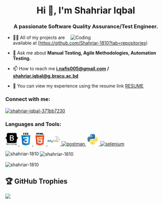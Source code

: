 <h1 align="center">Hi 👋, I'm Shahriar Iqbal</h1>
<h3 align="center">A passionate Software Quality Assurance/Test Engineer.</h3>
<img align="right" alt="Coding" width="300" src="https://cdn.dribbble.com/users/1162077/screenshots/3848914/programmer.gif">



- 👨‍💻 All of my projects are available at [https://github.com/Shahriar-1810?tab=repositories)

- 💬 Ask me about **Manual Testing, Agile Methodologies, Automation Testing.**

- 📫 How to reach me **i.nafis005@gmail.com / shahriar.iqbal@g.bracu.ac.bd**

- 📄 You can view my experience using the resume link [RESUME](https://drive.google.com/file/d/1swVCgFnPJukYix2FXys5tQQk8La_U-ce/view?usp=sharing)

<h3 align="left">Connect with me:</h3>
<p align="left">
<a href="https://linkedin.com/in/shahriar-iqbal-371bb7230" target="blank"><img align="center" src="https://raw.githubusercontent.com/rahuldkjain/github-profile-readme-generator/master/src/images/icons/Social/linked-in-alt.svg" alt="shahriar-iqbal-371bb7230" height="30" width="40" /></a>
</p>

<h3 align="left">Languages and Tools:</h3>
<p align="left"> <a href="https://getbootstrap.com" target="_blank" rel="noreferrer"> <img src="https://raw.githubusercontent.com/devicons/devicon/master/icons/bootstrap/bootstrap-plain-wordmark.svg" alt="bootstrap" width="40" height="40"/> </a> <a href="https://www.w3schools.com/css/" target="_blank" rel="noreferrer"> <img src="https://raw.githubusercontent.com/devicons/devicon/master/icons/css3/css3-original-wordmark.svg" alt="css3" width="40" height="40"/> </a> <a href="https://www.w3.org/html/" target="_blank" rel="noreferrer"> <img src="https://raw.githubusercontent.com/devicons/devicon/master/icons/html5/html5-original-wordmark.svg" alt="html5" width="40" height="40"/> </a> <a href="https://www.mysql.com/" target="_blank" rel="noreferrer"> <img src="https://raw.githubusercontent.com/devicons/devicon/master/icons/mysql/mysql-original-wordmark.svg" alt="mysql" width="40" height="40"/> </a> <a href="https://postman.com" target="_blank" rel="noreferrer"> <img src="https://www.vectorlogo.zone/logos/getpostman/getpostman-icon.svg" alt="postman" width="40" height="40"/> </a> <a href="https://www.python.org" target="_blank" rel="noreferrer"> <img src="https://raw.githubusercontent.com/devicons/devicon/master/icons/python/python-original.svg" alt="python" width="40" height="40"/> </a> <a href="https://www.selenium.dev" target="_blank" rel="noreferrer"> <img src="https://raw.githubusercontent.com/detain/svg-logos/780f25886640cef088af994181646db2f6b1a3f8/svg/selenium-logo.svg" alt="selenium" width="40" height="40"/> </a> </p>


<p><img align="left" src="https://github-readme-stats.vercel.app/api/top-langs?username=shahriar-1810&show_icons=true&locale=en&layout=compact" alt="shahriar-1810" /></p>

<p>&nbsp;<img align="center" src="https://github-readme-stats.vercel.app/api?username=shahriar-1810&show_icons=true&locale=en" alt="shahriar-1810" /></p>

<p><img align="center" src="https://github-readme-streak-stats.herokuapp.com/?user=shahriar-1810&" alt="shahriar-1810" /></p>

## 🏆 GitHub Trophies
![](https://github-profile-trophy.vercel.app/?username=Shahriar-1810&theme=nord&no-frame=false&no-bg=true&margin-w=4)
